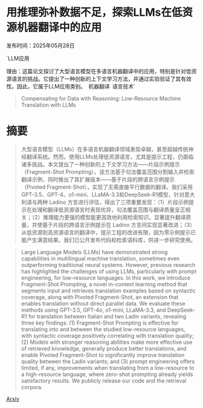 # 用推理弥补数据不足，探索LLMs在低资源机器翻译中的应用

发布时间：2025年05月28日

`LLM应用

理由：这篇论文探讨了大型语言模型在多语言机器翻译中的应用，特别是针对低资源语言的挑战。它提出了一种创新的上下文学习方法，并通过实验验证了其有效性。因此，它属于LLM应用类别。` `机器翻译` `语言技术`

> Compensating for Data with Reasoning: Low-Resource Machine Translation with LLMs

# 摘要

> 大型语言模型（LLMs）在多语言机器翻译领域表现卓越，甚至超越传统神经翻译系统。然而，使用LLMs处理低资源语言，尤其是提示工程，仍面临诸多挑战。本文提出了一种创新的上下文学习方法——片段示例提示（Fragment-Shot Prompting），该方法基于句法覆盖范围分割输入并检索翻译示例，同时推出了其扩展版本——基于片段的跨语言示例提示（Pivoted Fragment-Shot），实现了无需直接平行数据的翻译。我们采用GPT-3.5、GPT-4、o1-mini、LLaMA-3.3和DeepSeek-R1模型，针对意大利语与两种 Ladino 方言进行评估，得出了三项重要发现：（1）片段示例提示在处理和翻译低资源语言时表现优异，句法覆盖范围与翻译质量呈正相关；（2）推理能力更强的模型能更高效地利用检索知识，显著提升翻译质量，并使基于片段的跨语言示例提示在 Ladino 方言间实现显著改进；（3）从低资源到高资源语言的翻译中，提示工程的改进有限，因为零示例提示已能产生满意结果。我们已公开发布代码和检索语料库，供进一步研究使用。

> Large Language Models (LLMs) have demonstrated strong capabilities in multilingual machine translation, sometimes even outperforming traditional neural systems. However, previous research has highlighted the challenges of using LLMs, particularly with prompt engineering, for low-resource languages. In this work, we introduce Fragment-Shot Prompting, a novel in-context learning method that segments input and retrieves translation examples based on syntactic coverage, along with Pivoted Fragment-Shot, an extension that enables translation without direct parallel data. We evaluate these methods using GPT-3.5, GPT-4o, o1-mini, LLaMA-3.3, and DeepSeek-R1 for translation between Italian and two Ladin variants, revealing three key findings: (1) Fragment-Shot Prompting is effective for translating into and between the studied low-resource languages, with syntactic coverage positively correlating with translation quality; (2) Models with stronger reasoning abilities make more effective use of retrieved knowledge, generally produce better translations, and enable Pivoted Fragment-Shot to significantly improve translation quality between the Ladin variants; and (3) prompt engineering offers limited, if any, improvements when translating from a low-resource to a high-resource language, where zero-shot prompting already yields satisfactory results. We publicly release our code and the retrieval corpora.

[Arxiv](https://arxiv.org/abs/2505.22293)